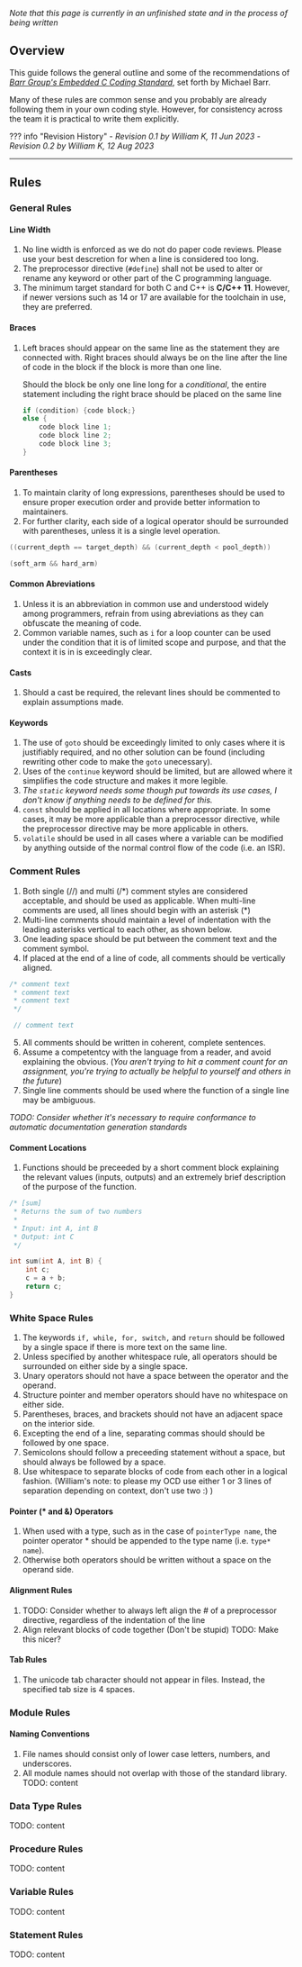 
*Note that this page is currently in an unfinished state and in the process of being written*

## Overview
This guide follows the general outline and some of the recommendations of [*Barr Group's Embedded C Coding Standard*](https://barrgroup.com/embedded-systems/books/embedded-c-coding-standard), set forth by Michael Barr.

Many of these rules are common sense and you probably are already following them in your own coding style. However, for consistency across the team it is practical to write them explicitly.

??? info "Revision History"
    - *Revision 0.1 by William K, 11 Jun 2023*
    - *Revision 0.2 by William K, 12 Aug 2023*

---

## Rules

### General Rules
#### Line Width
1. No line width is enforced as we do not do paper code reviews. Please use your best descretion for when a line is considered too long.
2. The preprocessor directive (```#define```) shall not be used to alter or rename any keyword or other part of the C programming language.
3. The minimum target standard for both C and C++ is **C/C++ 11**. However, if newer versions such as 14 or 17 are available for the toolchain in use, they are preferred.
   
#### Braces
1. Left braces should appear on the same line as the statement they are connected with. Right braces should always be on the line after the line of code in the block if the block is more than one line.
   
    Should the block be only one line long for a *conditional*, the entire statement including the right brace should be placed on the same line
    ``` c title="Example"
    if (condition) {code block;}
    else {
        code block line 1;
        code block line 2;
        code block line 3;
    }
    ```

#### Parentheses
1. To maintain clarity of long expressions, parentheses should be used to ensure proper execution order and provide better information to maintainers.
2. For further clarity, each side of a logical operator should be surrounded with parentheses, unless it is a single level operation.
```c title="Example"
((current_depth == target_depth) && (current_depth < pool_depth))

(soft_arm && hard_arm)
```

#### Common Abreviations
1. Unless it is an abbreviation in common use and understood widely among programmers, refrain from using abreviations as they can obfuscate the meaning of code.
2. Common variable names, such as ```i``` for a loop counter can be used under the condition that it is of limited scope and purpose, and that the context it is in is exceedingly clear.

#### Casts
1. Should a cast be required, the relevant lines should be commented to explain assumptions made.

#### Keywords
1. The use of ```goto``` should be exceedingly limited to only cases where it is justifiably required, and no other solution can be found (including rewriting other code to make the ```goto``` unecessary).
2. Uses of the ```continue``` keyword should be limited, but are allowed where it simplifies the code structure and makes it more legible.
3. *The ```static``` keyword needs some though put towards its use cases, I don't know if anything needs to be defined for this.*
4. ```const``` should be applied in all locations where appropriate. In some cases, it may be more applicable than a preprocessor directive, while the preprocessor directive may be more applicable in others.
5. ```volatile``` should be used in all cases where a variable can be modified by anything outside of the normal control flow of the code (i.e. an ISR).


### Comment Rules
1. Both single (//) and multi (/*) comment styles are considered acceptable, and should be used as applicable. When multi-line comments are used, all lines should begin with an asterisk (\*)
2. Multi-line comments should maintain a level of indentation with the leading asterisks vertical to each other, as shown below.
3. One leading space should be put between the comment text and the comment symbol.
4. If placed at the end of a line of code, all comments should be vertically aligned.
```c
/* comment text
 * comment text
 * comment text
 */

 // comment text
```


5. All comments should be written in coherent, complete sentences.
6. Assume a competentcy with the language from a reader, and avoid explaining the obvious. (*You aren't trying to hit a comment count for an assignment, you're trying to actually be helpful to yourself and others in the future*)
7. Single line comments should be used where the function of a single line may be ambiguous.

*TODO: Consider whether it's necessary to require conformance to automatic documentation generation standards*

#### Comment Locations
1. Functions should be preceeded by a short comment block explaining the relevant values (inputs, outputs) and an extremely brief description of the purpose of the function.
```c title="Example"
/* [sum]
 * Returns the sum of two numbers
 *
 * Input: int A, int B
 * Output: int C
 */

int sum(int A, int B) {
    int c;
    c = a + b;
    return c;
}
```

### White Space Rules
1. The keywords ```if, while, for, switch,``` and ```return``` should be followed by a single space if there is more text on the same line.
2. Unless specified by another whitespace rule, all operators should be surrounded on either side by a single space.
3. Unary operators should not have a space between the operator and the operand.
4. Structure pointer and member operators should have no whitespace on either side.
5. Parentheses, braces, and brackets should not have an adjacent space on the interior side.
6. Excepting the end of a line, separating commas should should be followed by one space.
7. Semicolons should follow a preceeding statement without a space, but should always be followed by a space.
8. Use whitespace to separate blocks of code from each other in a logical fashion. (William's note: to please my OCD use either 1 or 3 lines of separation depending on context, don't use two :) )

#### Pointer (* and &) Operators
1. When used with a type, such as in the case of ```pointerType name```, the pointer operator * should be appended to the type name (i.e. ```type* name```).
2. Otherwise both operators should be written without a space on the operand side.

#### Alignment Rules
1. TODO: Consider whether to always left align the # of a preprocessor directive, regardless of the indentation of the line
2. Align relevant blocks of code together (Don't be stupid) 
    TODO: Make this nicer?

#### Tab Rules
1. The unicode tab character should not appear in files. Instead, the specified tab size is 4 spaces.

### Module Rules
#### Naming Conventions
1. File names should consist only of lower case letters, numbers, and underscores.
2. All module names should not overlap with those of the standard library.
TODO: content

### Data Type Rules
TODO: content

### Procedure Rules
TODO: content

### Variable Rules
TODO: content

### Statement Rules
TODO: content